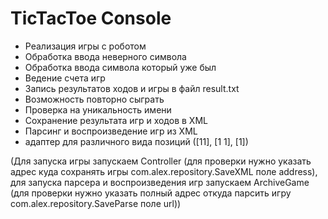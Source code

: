 # TicTacToe Console

- Реализация игры с роботом
- Обработка ввода неверного символа
- Обработка ввода символа который уже был
- Ведение счета игр
- Запись результатов ходов и игры в файл result.txt
- Возможность повторно сыграть
- Проверка на уникальность имени
- Сохранение результата игр и ходов в XML
- Парсинг и воспроизведение игр из XML
- адаптер для различного вида позиций ([11], [1 1], [1])

(Для запуска игры запускаем Controller
(для проверки нужно указать адрес куда сохранять игры 
com.alex.repository.SaveXML поле address), 
для запуска парсера и воспроизведения игр запускаем ArchiveGame (для проверки 
нужно указать полный адрес откуда парсить игру
com.alex.repository.SaveParse поле url))
